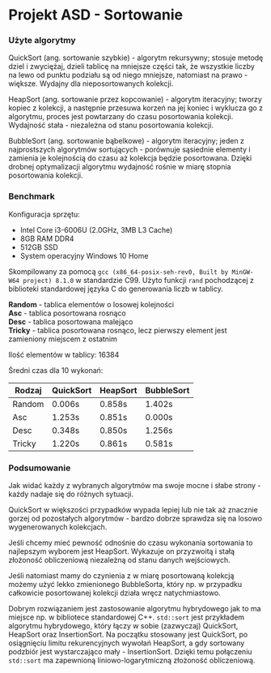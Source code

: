 # Projekt ASD - Sortowanie

### Użyte algorytmy

QuickSort (ang. sortowanie szybkie) - algorytm rekursywny; stosuje metodę dziel i zwyciężaj, dzieli tablicę na mniejsze części tak, że wszystkie liczby na lewo od punktu podziału są od niego mniejsze, natomiast na prawo - większe. Wydajny dla nieposortowanych kolekcji.

HeapSort (ang. sortowanie przez kopcowanie) - algorytm iteracyjny; tworzy kopiec z kolekcji, a następnie przesuwa korzeń na jej koniec i wyklucza go z algorytmu, proces jest powtarzany do czasu posortowania kolekcji. Wydajność stała - niezależna od stanu posortowania kolekcji.

BubbleSort (ang. sortowanie bąbelkowe) - algorytm iteracyjny; jeden z najprostszych algorytmów sortujących - porównuje sąsiednie elementy i zamienia je kolejnością do czasu aż kolekcja będzie posortowana. Dzięki drobnej optymalizacji algorytmu wydajność rośnie w miarę stopnia posortowania kolekcji.

### Benchmark

Konfiguracja sprzętu:
* Intel Core i3-6006U (2.0GHz, 3MB L3 Cache)
* 8GB RAM DDR4
* 512GB SSD
* System operacyjny Windows 10 Home

Skompilowany za pomocą `gcc (x86_64-posix-seh-rev0, Built by MinGW-W64 project) 8.1.0` w standardzie C99. Użyto funkcji `rand` pochodzącej z biblioteki standardowej języka C do generowania liczb w tablicy.

**Random** - tablica elementów o losowej kolejności  
**Asc** - tablica posortowana rosnąco  
**Desc** - tablica posortowana malejąco  
**Tricky** - tablica posortowana rosnąco, lecz pierwszy element jest zamieniony miejscem z ostatnim

Ilość elementów w tablicy: 16384

Średni czas dla 10 wykonań:

| Rodzaj | QuickSort | HeapSort | BubbleSort |
| --- | --- | --- | --- |
| Random | 0.006s | 0.858s | 1.402s |
| Asc | 1.253s | 0.851s | 0.000s |
| Desc | 0.348s | 0.850s | 1.256s |
| Tricky | 1.220s | 0.861s | 0.581s |

### Podsumowanie

Jak widać każdy z wybranych algorytmów ma swoje mocne i słabe strony - każdy nadaje się do różnych sytuacji.

QuickSort w większości przypadków wypada lepiej lub nie tak aż znacznie gorzej od pozostałych algorytmów - bardzo dobrze sprawdza się na losowo wygenerowanych kolekcjach.

Jeśli chcemy mieć pewność odnośnie do czasu wykonania sortowania to najlepszym wyborem jest HeapSort. Wykazuje on przyzwoitą i stałą złożoność obliczeniową niezależną od stanu danych wejściowych.

Jeśli natomiast mamy do czynienia z w miarę posortowaną kolekcją możemy użyć lekko zmienionego BubbleSorta, który np. w przypadku całkowicie posortowanej kolekcji działa wręcz natychmiastowo.

Dobrym rozwiązaniem jest zastosowanie algorytmu hybrydowego jak to ma miejsce np. w bibliotece standardowej C++. `std::sort` jest przykładem algorytmu hybrydowego, który łączy w sobie (zazwyczaj) QuickSort, HeapSort oraz InsertionSort. Na początku stosowany jest QuickSort, po osiągnięciu limitu rekurencyjnych wywołań HeapSort, a gdy sortowany podzbiór jest wystarczająco mały - InsertionSort. Dzięki temu połączeniu `std::sort` ma zapewnioną liniowo-logarytmiczną złożoność obliczeniową.
